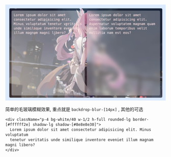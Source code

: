 ![Screenshot](https://github.com/NeilYeTAT/LearnCSSuseReact-Tailwind/blob/main/src/components/day10-frosted-glass/Screenshot.png)

简单的毛玻璃模糊效果, 重点就是 `backdrop-blur-[14px]` , 其他的可选

```tsx
<div className="p-4 bg-white/40 w-1/2 h-full rounded-lg border-[#ffffff2e] shadow-lg shadow-[#8e8e8e30]">
  Lorem ipsum dolor sit amet consectetur adipisicing elit. Minus voluptatum
  tenetur veritatis unde similique inventore eveniet illum magnam magni libero?
</div>
```
